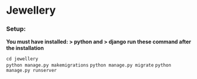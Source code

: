 # Jewellery

### Setup:

**You must have installed: > python and > django
run these command after the installation**

```cd jewellery```\
```python manage.py makemigrations``` 
```python manage.py migrate``` 
```python manage.py runserver``` 
